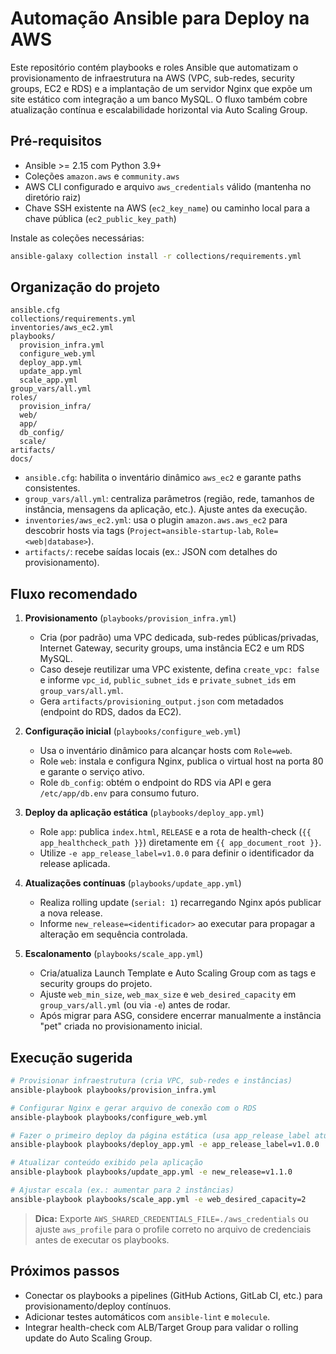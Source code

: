# Automação Ansible para Deploy na AWS

Este repositório contém playbooks e roles Ansible que automatizam o provisionamento de infraestrutura na AWS (VPC, sub-redes, security groups, EC2 e RDS) e a implantação de um servidor Nginx que expõe um site estático com integração a um banco MySQL. O fluxo também cobre atualização contínua e escalabilidade horizontal via Auto Scaling Group.

## Pré-requisitos
- Ansible >= 2.15 com Python 3.9+
- Coleções `amazon.aws` e `community.aws`
- AWS CLI configurado e arquivo `aws_credentials` válido (mantenha no diretório raiz)
- Chave SSH existente na AWS (`ec2_key_name`) ou caminho local para a chave pública (`ec2_public_key_path`)

Instale as coleções necessárias:

```bash
ansible-galaxy collection install -r collections/requirements.yml
```

## Organização do projeto
```
ansible.cfg
collections/requirements.yml
inventories/aws_ec2.yml
playbooks/
  provision_infra.yml
  configure_web.yml
  deploy_app.yml
  update_app.yml
  scale_app.yml
group_vars/all.yml
roles/
  provision_infra/
  web/
  app/
  db_config/
  scale/
artifacts/
docs/
```

- `ansible.cfg`: habilita o inventário dinâmico `aws_ec2` e garante paths consistentes.
- `group_vars/all.yml`: centraliza parâmetros (região, rede, tamanhos de instância, mensagens da aplicação, etc.). Ajuste antes da execução.
- `inventories/aws_ec2.yml`: usa o plugin `amazon.aws.aws_ec2` para descobrir hosts via tags (`Project=ansible-startup-lab`, `Role=<web|database>`).
- `artifacts/`: recebe saídas locais (ex.: JSON com detalhes do provisionamento).

## Fluxo recomendado
1. **Provisionamento** (`playbooks/provision_infra.yml`)
   - Cria (por padrão) uma VPC dedicada, sub-redes públicas/privadas, Internet Gateway, security groups, uma instância EC2 e um RDS MySQL.
   - Caso deseje reutilizar uma VPC existente, defina `create_vpc: false` e informe `vpc_id`, `public_subnet_ids` e `private_subnet_ids` em `group_vars/all.yml`.
   - Gera `artifacts/provisioning_output.json` com metadados (endpoint do RDS, dados da EC2).

2. **Configuração inicial** (`playbooks/configure_web.yml`)
   - Usa o inventário dinâmico para alcançar hosts com `Role=web`.
   - Role `web`: instala e configura Nginx, publica o virtual host na porta 80 e garante o serviço ativo.
   - Role `db_config`: obtém o endpoint do RDS via API e gera `/etc/app/db.env` para consumo futuro.

3. **Deploy da aplicação estática** (`playbooks/deploy_app.yml`)
   - Role `app`: publica `index.html`, `RELEASE` e a rota de health-check (`{{ app_healthcheck_path }}`) diretamente em `{{ app_document_root }}`.
   - Utilize `-e app_release_label=v1.0.0` para definir o identificador da release aplicada.

4. **Atualizações contínuas** (`playbooks/update_app.yml`)
   - Realiza rolling update (`serial: 1`) recarregando Nginx após publicar a nova release.
   - Informe `new_release=<identificador>` ao executar para propagar a alteração em sequência controlada.

5. **Escalonamento** (`playbooks/scale_app.yml`)
   - Cria/atualiza Launch Template e Auto Scaling Group com as tags e security groups do projeto.
   - Ajuste `web_min_size`, `web_max_size` e `web_desired_capacity` em `group_vars/all.yml` (ou via `-e`) antes de rodar.
   - Após migrar para ASG, considere encerrar manualmente a instância "pet" criada no provisionamento inicial.

## Execução sugerida
```bash
# Provisionar infraestrutura (cria VPC, sub-redes e instâncias)
ansible-playbook playbooks/provision_infra.yml

# Configurar Nginx e gerar arquivo de conexão com o RDS
ansible-playbook playbooks/configure_web.yml

# Fazer o primeiro deploy da página estática (usa app_release_label atual)
ansible-playbook playbooks/deploy_app.yml -e app_release_label=v1.0.0

# Atualizar conteúdo exibido pela aplicação
ansible-playbook playbooks/update_app.yml -e new_release=v1.1.0

# Ajustar escala (ex.: aumentar para 2 instâncias)
ansible-playbook playbooks/scale_app.yml -e web_desired_capacity=2
```

> **Dica:** Exporte `AWS_SHARED_CREDENTIALS_FILE=./aws_credentials` ou ajuste `aws_profile` para o profile correto no arquivo de credenciais antes de executar os playbooks.

## Próximos passos
- Conectar os playbooks a pipelines (GitHub Actions, GitLab CI, etc.) para provisionamento/deploy contínuos.
- Adicionar testes automáticos com `ansible-lint` e `molecule`.
- Integrar health-check com ALB/Target Group para validar o rolling update do Auto Scaling Group.
